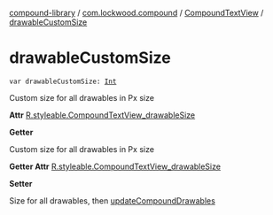 [compound-library](../../index.md) / [com.lockwood.compound](../index.md) / [CompoundTextView](index.md) / [drawableCustomSize](./drawable-custom-size.md)

# drawableCustomSize

`var drawableCustomSize: `[`Int`](https://kotlinlang.org/api/latest/jvm/stdlib/kotlin/-int/index.html)

Custom size for all drawables in Px size

**Attr**
[R.styleable.CompoundTextView_drawableSize](#)

**Getter**

Custom size for all drawables in Px size

**Getter Attr**
[R.styleable.CompoundTextView_drawableSize](#)

**Setter**

Size for all drawables, then [updateCompoundDrawables](update-compound-drawables.md)

